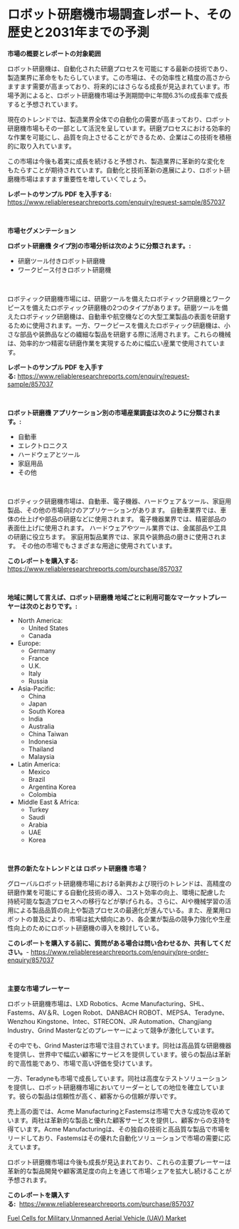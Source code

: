 <p><h1>ロボット研磨機市場調査レポート、その歴史と2031年までの予測</h1></p><p><strong>市場の概要とレポートの対象範囲</strong></p>
<p><p>ロボット研磨機は、自動化された研磨プロセスを可能にする最新の技術であり、製造業界に革命をもたらしています。この市場は、その効率性と精度の高さからますます需要が高まっており、将来的にはさらなる成長が見込まれています。市場予測によると、ロボット研磨機市場は予測期間中に年間6.3%の成長率で成長すると予想されています。</p><p>現在のトレンドでは、製造業界全体での自動化の需要が高まっており、ロボット研磨機市場もその一部として活況を呈しています。研磨プロセスにおける効率的な作業を可能にし、品質を向上させることができるため、企業はこの技術を積極的に取り入れています。</p><p>この市場は今後も着実に成長を続けると予想され、製造業界に革新的な変化をもたらすことが期待されています。自動化と技術革新の進展により、ロボット研磨機市場はますます重要性を増していくでしょう。</p></p>
<p><strong>レポートのサンプル PDF を入手する:</strong> <a href="https://www.reliableresearchreports.com/enquiry/request-sample/857037">https://www.reliableresearchreports.com/enquiry/request-sample/857037</a></p>
<p>&nbsp;</p>
<p><strong>市場セグメンテーション</strong></p>
<p><strong>ロボット研磨機 タイプ別の市場分析は次のように分類されます。:</strong></p>
<p><ul><li>研磨ツール付きロボット研磨機</li><li>ワークピース付きロボット研磨機</li></ul></p>
<p>&nbsp;</p>
<p><p>ロボティック研磨機市場には、研磨ツールを備えたロボティック研磨機とワークピースを備えたロボティック研磨機の2つのタイプがあります。研磨ツールを備えたロボティック研磨機は、自動車や航空機などの大型工業製品の表面を研磨するために使用されます。一方、ワークピースを備えたロボティック研磨機は、小さな部品や装飾品などの繊細な製品を研磨する際に活用されます。これらの機械は、効率的かつ精密な研磨作業を実現するために幅広い産業で使用されています。</p></p>
<p><strong>レポートのサンプル PDF を入手する:</strong>&nbsp;<a href="https://www.reliableresearchreports.com/enquiry/request-sample/857037">https://www.reliableresearchreports.com/enquiry/request-sample/857037</a></p>
<p>&nbsp;</p>
<p><strong> ロボット研磨機 アプリケーション別の市場産業調査は次のように分類されます。:</strong></p>
<p><ul><li>自動車</li><li>エレクトロニクス</li><li>ハードウェアとツール</li><li>家庭用品</li><li>その他</li></ul></p>
<p>&nbsp;</p>
<p><p>ロボティック研磨機市場は、自動車、電子機器、ハードウェア＆ツール、家庭用製品、その他の市場向けのアプリケーションがあります。 自動車業界では、車体の仕上げや部品の研磨などに使用されます。 電子機器業界では、精密部品の表面仕上げに使用されます。 ハードウェアやツール業界では、金属部品や工具の研磨に役立ちます。 家庭用製品業界では、家具や装飾品の磨きに使用されます。 その他の市場でもさまざまな用途に使用されています。</p></p>
<p><strong>このレポートを購入する:</strong>&nbsp; <a href="https://www.reliableresearchreports.com/purchase/857037">https://www.reliableresearchreports.com/purchase/857037</a></p>
<p>&nbsp;</p>
<p><strong>地域に関して言えば、ロボット研磨機 地域ごとに利用可能なマーケットプレーヤーは次のとおりです。:</strong></p>
<p><ul>
    <li>
        North America:
        <ul>
            <li>United States</li>
            <li>Canada</li>
        </ul>
    </li>
    <li>
        Europe:
        <ul>
            <li>Germany</li>
            <li>France</li>
            <li>U.K.</li>
            <li>Italy</li>
            <li>Russia</li>
        </ul>
    </li>
    <li>
        Asia-Pacific:
        <ul>
            <li>China</li>
            <li>Japan</li>
            <li>South Korea</li>
            <li>India</li>
            <li>Australia</li>
            <li>China Taiwan</li>
            <li>Indonesia</li>
            <li>Thailand</li>
            <li>Malaysia</li>
        </ul>
    </li>
    <li>
        Latin America:
        <ul>
            <li>Mexico</li>
            <li>Brazil</li>
            <li>Argentina Korea</li>
            <li>Colombia</li>
        </ul>
    </li>
    <li>
        Middle East & Africa:
        <ul>
            <li>Turkey</li>
            <li>Saudi</li>
            <li>Arabia</li>
            <li>UAE</li>
            <li>Korea</li>
        </ul>
    </li>
    </ul></p>
<p>&nbsp;</p>
<p><strong>世界の新たなトレンドとは ロボット研磨機 市場？</strong></p>
<p><p>グローバルロボット研磨機市場における新興および現行のトレンドは、高精度の研磨作業を可能にする自動化技術の導入、コスト効率の向上、環境に配慮した持続可能な製造プロセスへの移行などが挙げられる。さらに、AIや機械学習の活用による製品品質の向上や製造プロセスの最適化が進んでいる。また、産業用ロボットの普及により、市場は拡大傾向にあり、各企業が製品の競争力強化や生産性向上のためにロボット研磨機の導入を検討している。</p></p>
<p><strong>このレポートを購入する前に、質問がある場合は問い合わせるか、共有してください。</strong>- <a href="https://www.reliableresearchreports.com/enquiry/pre-order-enquiry/857037">https://www.reliableresearchreports.com/enquiry/pre-order-enquiry/857037</a></p>
<p>&nbsp;</p>
<p><strong>主要な市場プレーヤー</strong></p>
<p><p>ロボット研磨機市場は、LXD Robotics、Acme Manufacturing、SHL、Fastems、AV＆R、Logen Robot、DANBACH ROBOT、MEPSA、Teradyne、Wenzhou Kingstone、Intec、STRECON、JR Automation、Changjiang Industry、Grind Masterなどのプレーヤーによって競争が激化しています。</p><p>その中でも、Grind Masterは市場で注目されています。同社は高品質な研磨機器を提供し、世界中で幅広い顧客にサービスを提供しています。彼らの製品は革新的で高性能であり、市場で高い評価を受けています。</p><p>一方、Teradyneも市場で成長しています。同社は高度なテストソリューションを提供し、ロボット研磨機市場においてリーダーとしての地位を確立しています。彼らの製品は信頼性が高く、顧客からの信頼が厚いです。</p><p>売上高の面では、Acme ManufacturingとFastemsは市場で大きな成功を収めています。両社は革新的な製品と優れた顧客サービスを提供し、顧客からの支持を得ています。Acme Manufacturingは、その独自の技術と高品質な製品で市場をリードしており、Fastemsはその優れた自動化ソリューションで市場の需要に応えています。</p><p>ロボット研磨機市場は今後も成長が見込まれており、これらの主要プレーヤーは革新的な製品開発や顧客満足度の向上を通じて市場シェアを拡大し続けることが予想されます。</p></p>
<p><strong>このレポートを購入する:</strong>&nbsp;&nbsp;<a href="https://www.reliableresearchreports.com/purchase/857037">https://www.reliableresearchreports.com/purchase/857037</a></p>
<p><p><a href="https://github.com/AKSHATREPORTPRIME/Market-Research-Report-List-4/blob/main/fuel-cells-for-military-unmanned-aerial-vehicle-uav-market.md">Fuel Cells for Military Unmanned Aerial Vehicle (UAV) Market</a></p></p>